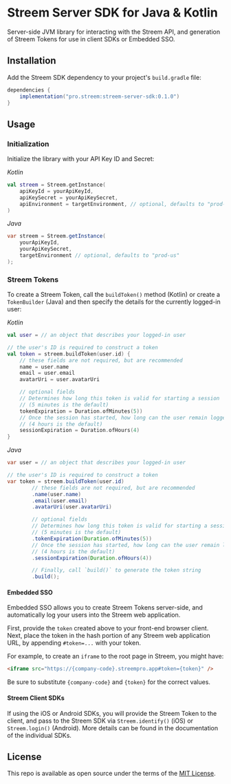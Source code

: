 # Streem Server SDK for Java & Kotlin

Server-side JVM library for interacting with the Streem API, and generation of Streem Tokens for use in client SDKs or Embedded SSO.

## Installation

Add the Streem SDK dependency to your project's `build.gradle` file:

```groovy
dependencies {
    implementation("pro.streem:streem-server-sdk:0.1.0")
}
```

## Usage

### Initialization

Initialize the library with your API Key ID and Secret:

_Kotlin_
```kotlin
val streem = Streem.getInstance(
    apiKeyId = yourApiKeyId,
    apiKeySecret = yourApiKeySecret,
    apiEnvironment = targetEnvironment, // optional, defaults to "prod-us"
)
```

_Java_
```java
var streem = Streem.getInstance(
    yourApiKeyId,
    yourApiKeySecret,
    targetEnvironment // optional, defaults to "prod-us"
);
```

### Streem Tokens

To create a Streem Token, call the `buildToken()` method (Kotlin) or create a `TokenBuilder` (Java) and then specify the details for the currently logged-in user:

_Kotlin_
```kotlin
val user = // an object that describes your logged-in user

// the user's ID is required to construct a token
val token = streem.buildToken(user.id) {
    // these fields are not required, but are recommended
    name = user.name
    email = user.email
    avatarUri = user.avatarUri

    // optional fields
    // Determines how long this token is valid for starting a session
    // (5 minutes is the default)
    tokenExpiration = Duration.ofMinutes(5))
    // Once the session has started, how long can the user remain logged in
    // (4 hours is the default) 
    sessionExpiration = Duration.ofHours(4)
}
```

_Java_
```java
var user = // an object that describes your logged-in user

// the user's ID is required to construct a token
var token = streem.buildToken(user.id)
        // these fields are not required, but are recommended
        .name(user.name)
        .email(user.email)
        .avatarUri(user.avatarUri)

        // optional fields
        // Determines how long this token is valid for starting a session
        // (5 minutes is the default)
        .tokenExpiration(Duration.ofMinutes(5)) 
        // Once the session has started, how long can the user remain logged in
        // (4 hours is the default) 
        .sessionExpiration(Duration.ofHours(4))

        // Finally, call `build()` to generate the token string
        .build();
```


#### Embedded SSO

Embedded SSO allows you to create Streem Tokens server-side, and automatically log your users into the Streem web application.

First, provide the `token` created above to your front-end browser client.  Next, place the token in the hash portion of any Streem web application URL, by appending `#token=...` with your token.

For example, to create an `iframe` to the root page in Streem, you might have:

```html
<iframe src="https://{company-code}.streempro.app#token={token}" />
```

Be sure to substitute `{company-code}` and `{token}` for the correct values.

#### Streem Client SDKs

If using the iOS or Android SDKs, you will provide the Streem Token to the client, and pass to the Streem SDK via `Streem.identify()` (iOS) or `Streem.login()` (Android).  More details can be found in the documentation of the individual SDKs.

## License

This repo is available as open source under the terms of the [MIT License](https://opensource.org/licenses/MIT).
